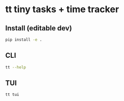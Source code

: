 # tt tiny tasks + time tracker

## Install (editable dev)
```bash
pip install -e .
```

## CLI
```bash
tt --help
```

## TUI
```bash
tt tui
```
